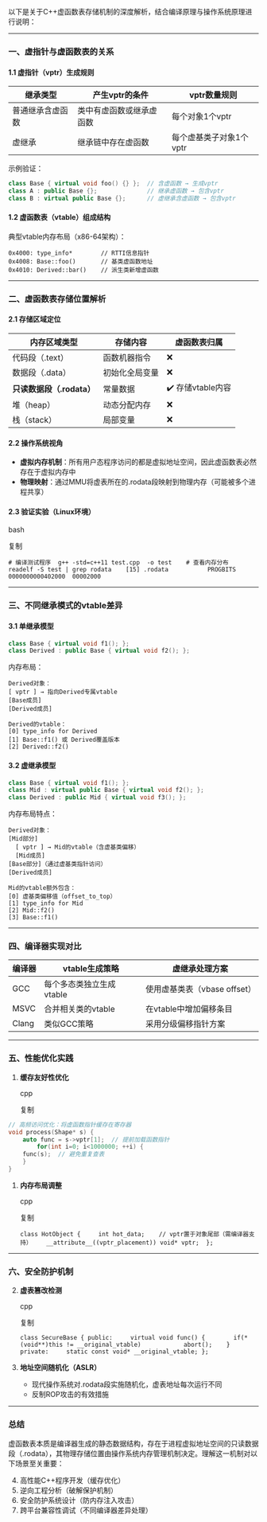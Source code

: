 以下是关于C++虚函数表存储机制的深度解析，结合编译原理与操作系统原理进行说明：

---

### 一、虚指针与虚函数表的关系

#### 1.1 虚指针（vptr）生成规则

|继承类型|产生vptr的条件|vptr数量规则|
|---|---|---|
|普通继承含虚函数|类中有虚函数或继承虚函数|每个对象1个vptr|
|虚继承|继承链中存在虚函数|每个虚基类子对象1个vptr|

示例验证：

```c++
class Base { virtual void foo() {} };  // 含虚函数 → 生成vptr  
class A : public Base {};              // 继承虚函数 → 包含vptr  
class B : virtual public Base {};      // 虚继承含虚函数 → 包含vptr

```

#### 1.2 虚函数表（vtable）组成结构

典型vtable内存布局（x86-64架构）：

```
0x4000: type_info*        // RTTI信息指针 
0x4008: Base::foo()       // 基类虚函数地址 
0x4010: Derived::bar()    // 派生类新增虚函数 
```

---

### 二、虚函数表存储位置解析

#### 2.1 存储区域定位

|内存区域类型|存储内容|虚函数表归属|
|---|---|---|
|代码段（.text）|函数机器指令|❌|
|数据段（.data）|初始化全局变量|❌|
|**只读数据段（.rodata）**|常量数据|✔️ 存储vtable内容|
|堆（heap）|动态分配内存|❌|
|栈（stack）|局部变量|❌|

#### 2.2 操作系统视角

- **虚拟内存机制**：所有用户态程序访问的都是虚拟地址空间，因此虚函数表必然存在于虚拟内存中
- **物理映射**：通过MMU将虚表所在的.rodata段映射到物理内存（可能被多个进程共享）

#### 2.3 验证实验（Linux环境）

bash

复制

`# 编译测试程序  g++ -std=c++11 test.cpp  -o test    # 查看内存分布  readelf -S test | grep rodata    [15] .rodata           PROGBITS         0000000000402000  00002000` 

---

### 三、不同继承模式的vtable差异

#### 3.1 单继承模型



```c++
class Base { virtual void f1(); }; 
class Derived : public Base { virtual void f2(); };
```

内存布局：

```
Derived对象：
[ vptr ] → 指向Derived专属vtable 
[Base成员]
[Derived成员]
 
Derived的vtable：
[0] type_info for Derived 
[1] Base::f1() 或 Derived覆盖版本 
[2] Derived::f2()
```

#### 3.2 虚继承模型



```c++
class Base { virtual void f1(); }; 
class Mid : virtual public Base { virtual void f2(); }; 
class Derived : public Mid { virtual void f3(); };
```
内存布局特点：

```
Derived对象：
[Mid部分]
  [ vptr ] → Mid的vtable（含虚基类偏移）
  [Mid成员]
[Base部分]（通过虚基类指针访问）
[Derived成员]
 
Mid的vtable额外包含：
[0] 虚基类偏移值（offset_to_top）
[1] type_info for Mid 
[2] Mid::f2()
[3] Base::f1()
```

---

### 四、编译器实现对比

|编译器|vtable生成策略|虚继承处理方案|
|---|---|---|
|GCC|每个多态类独立生成vtable|使用虚基类表（vbase offset）|
|MSVC|合并相关类的vtable|在vtable中增加偏移条目|
|Clang|类似GCC策略|采用分级偏移指针方案|

---

### 五、性能优化实践

1. **缓存友好性优化**
    
    cpp
    
    复制
    
```c++
// 高频访问优化：将虚函数指针缓存在寄存器  
void process(Shape* s) {     
	auto func = s->vptr[1];  // 提前加载函数指针    
		for(int i=0; i<1000000; ++i) {        
	func(s);  // 避免重复查表    
	} 
}
```
1. **内存布局调整**
    
    cpp
    
    复制
    
    `class HotObject {     int hot_data;    // vptr置于对象尾部（需编译器支持）    __attribute__((vptr_placement)) void* vptr;  };`
    

---

### 六、安全防护机制

2. **虚表篡改检测**
    
    cpp
    
    复制
    
    `class SecureBase { public:     virtual void func() {        if(*(void**)this != __original_vtable)            abort();    } private:     static const void* __original_vtable; };`
    
3. **地址空间随机化（ASLR）**
    
    - 现代操作系统对.rodata段实施随机化，虚表地址每次运行不同
    - 反制ROP攻击的有效措施

---

### 总结

虚函数表本质是编译器生成的静态数据结构，存在于进程虚拟地址空间的只读数据段（.rodata），其物理存储位置由操作系统内存管理机制决定。理解这一机制对以下场景至关重要：

4. 高性能C++程序开发（缓存优化）
5. 逆向工程分析（破解保护机制）
6. 安全防护系统设计（防内存注入攻击）
7. 跨平台兼容性调试（不同编译器差异处理）